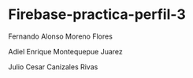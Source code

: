 # Firebase-practica-perfil-3

Fernando Alonso Moreno Flores

Adiel Enrique Montequepue Juarez

Julio Cesar Canizales Rivas
